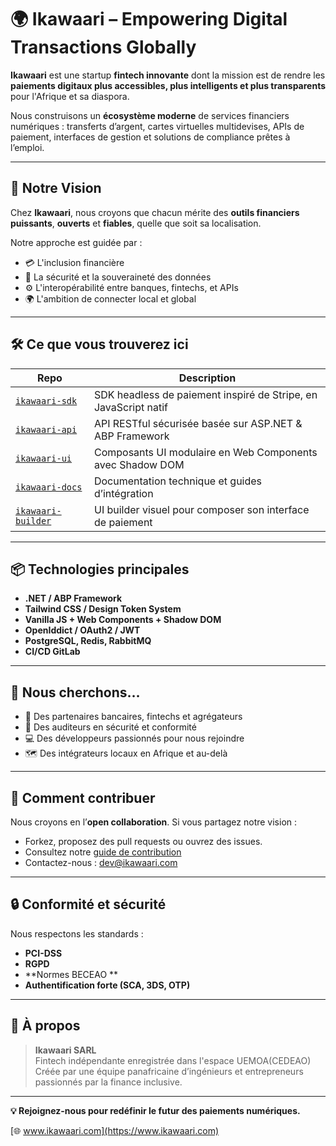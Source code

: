 # 🌍 Ikawaari – Empowering Digital Transactions Globally

**Ikawaari** est une startup **fintech innovante** dont la mission est de rendre les **paiements digitaux plus accessibles, plus intelligents et plus transparents** pour l'Afrique et sa diaspora.

Nous construisons un **écosystème moderne** de services financiers numériques : transferts d’argent, cartes virtuelles multidevises, APIs de paiement, interfaces de gestion et solutions de compliance prêtes à l’emploi.

---

## 🚀 Notre Vision

Chez **Ikawaari**, nous croyons que chacun mérite des **outils financiers puissants**, **ouverts** et **fiables**, quelle que soit sa localisation.

Notre approche est guidée par :
- 💳 L'inclusion financière
- 🔐 La sécurité et la souveraineté des données
- ⚙️ L'interopérabilité entre banques, fintechs, et APIs
- 🌍 L'ambition de connecter local et global

---

## 🛠️ Ce que vous trouverez ici

| Repo | Description |
|------|-------------|
| [`ikawaari-sdk`](https://github.com/ikawaari/ikawaari-sdk) | SDK headless de paiement inspiré de Stripe, en JavaScript natif |
| [`ikawaari-api`](https://github.com/ikawaari/ikawaari-api) | API RESTful sécurisée basée sur ASP.NET & ABP Framework |
| [`ikawaari-ui`](https://github.com/ikawaari/ikawaari-ui) | Composants UI modulaire en Web Components avec Shadow DOM |
| [`ikawaari-docs`](https://github.com/ikawaari/ikawaari-docs) | Documentation technique et guides d’intégration |
| [`ikawaari-builder`](https://github.com/ikawaari/ikawaari-builder) | UI builder visuel pour composer son interface de paiement |

---

## 📦 Technologies principales

- **.NET / ABP Framework**
- **Tailwind CSS / Design Token System**
- **Vanilla JS + Web Components + Shadow DOM**
- **OpenIddict / OAuth2 / JWT**
- **PostgreSQL, Redis, RabbitMQ**
- **CI/CD GitLab**

---

## 🤝 Nous cherchons…

- 🌟 Des partenaires bancaires, fintechs et agrégateurs
- 🔐 Des auditeurs en sécurité et conformité
- 💻 Des développeurs passionnés pour nous rejoindre
- 🗺️ Des intégrateurs locaux en Afrique et au-delà

---

## 🧠 Comment contribuer

Nous croyons en l’**open collaboration**. Si vous partagez notre vision :
- Forkez, proposez des pull requests ou ouvrez des issues.
- Consultez notre [guide de contribution](https://github.com/ikawaari/ikawaari-docs/blob/main/CONTRIBUTING.md)
- Contactez-nous : [dev@ikawaari.com](mailto:dev@ikawaari.com)

---

## 🔒 Conformité et sécurité

Nous respectons les standards :
- **PCI-DSS**
- **RGPD**
- **Normes BECEAO **
- **Authentification forte (SCA, 3DS, OTP)**

---

## 🏢 À propos

> **Ikawaari SARL**  
> Fintech indépendante enregistrée dans l'espace UEMOA(CEDEAO) 
> Créée par une équipe panafricaine d’ingénieurs et entrepreneurs passionnés par la finance inclusive.

---

**💡 Rejoignez-nous pour redéfinir le futur des paiements numériques.**

[🌐 www.ikawaari.com](https://www.ikawaari.com)
